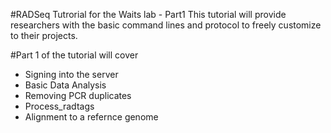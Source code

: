 #RADSeq Tutrorial for the Waits lab - Part1
This tutorial will provide researchers with the basic command lines and protocol to freely customize to their projects.

#Part 1 of the tutorial will cover
* Signing into the server
* Basic Data Analysis
* Removing PCR duplicates
* Process_radtags
* Alignment to a refernce genome
